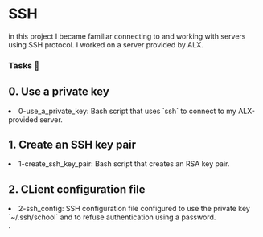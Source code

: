 <h1> SSH </h1>

in this project I became familiar connecting to and working with servers using SSH protocol. I worked on a server provided by ALX.

<h3>Tasks 📃 </h3>


<h2>0. Use a private key</h2>
<li><a> 0-use_a_private_key</a>: Bash script that uses `ssh` to connect to my ALX-provided server.</li>

<h2>1. Create an SSH key pair</h2>
<li> <a> 1-create_ssh_key_pair</a>: Bash script that creates an RSA key pair. </li>

<h2>2. CLient configuration file</h2>
<li><a>2-ssh_config</a>: SSH configuration file configured to use the private key `~/.ssh/school` and to refuse authentication using a password. </li>.
